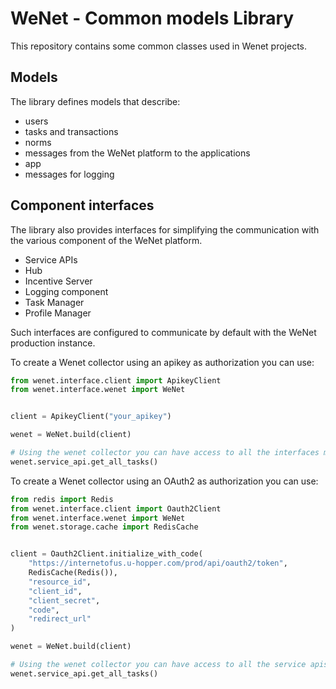 # WeNet - Common models Library

This repository contains some common classes used in Wenet projects.


## Models

The library defines models that describe:

- users
- tasks and transactions
- norms
- messages from the WeNet platform to the applications
- app
- messages for logging

## Component interfaces

The library also provides interfaces for simplifying the communication with the various component of the WeNet platform.

* Service APIs
* Hub
* Incentive Server
* Logging component
* Task Manager
* Profile Manager

Such interfaces are configured to communicate by default with the WeNet production instance.

To create a Wenet collector using an apikey as authorization you can use:

```python
from wenet.interface.client import ApikeyClient
from wenet.interface.wenet import WeNet


client = ApikeyClient("your_apikey")

wenet = WeNet.build(client)

# Using the wenet collector you can have access to all the interfaces methods, for example you can get all the tasks doing:
wenet.service_api.get_all_tasks()
```

To create a Wenet collector using an OAuth2 as authorization you can use:

```python
from redis import Redis
from wenet.interface.client import Oauth2Client
from wenet.interface.wenet import WeNet
from wenet.storage.cache import RedisCache


client = Oauth2Client.initialize_with_code(
    "https://internetofus.u-hopper.com/prod/api/oauth2/token",
    RedisCache(Redis()),
    "resource_id",
    "client_id",
    "client_secret",
    "code",
    "redirect_url"
)

wenet = WeNet.build(client)

# Using the wenet collector you can have access to all the service apis methods, for example you can get all the tasks doing:
wenet.service_api.get_all_tasks()
```
